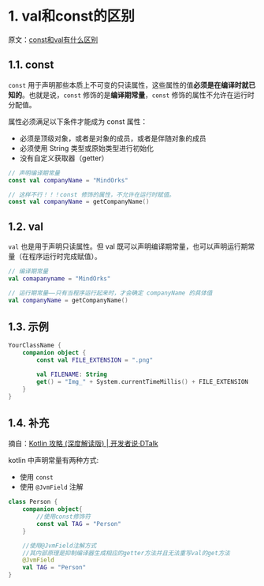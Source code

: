 # 1. val和const的区别

原文：[const和val有什么区别](https://20100117.cn/?p=358)

## 1.1. const

`const` 用于声明那些本质上不可变的只读属性，这些属性的值**必须是在编译时就已知的**。也就是说，`const` 修饰的是**编译期常量**，`const` 修饰的属性不允许在运行时分配值。

属性必须满足以下条件才能成为 const 属性：

* 必须是顶级对象，或者是对象的成员，或者是伴随对象的成员
* 必须使用 String 类型或原始类型进行初始化
* 没有自定义获取器（getter）

```kotlin
// 声明编译期常量
const val companyName = "MindOrks"

// 这样不行！！！const 修饰的属性，不允许在运行时赋值。
const val companyName = getCompanyName() 
```

## 1.2. val

`val` 也是用于声明只读属性。但 val 既可以声明编译期常量，也可以声明运行期常量（在程序运行时完成赋值）。

```kotlin
// 编译期常量
val comapanyname = "MindOrks"

// 运行期常量——只有当程序运行起来时，才会确定 companyName 的具体值
val companyName = getCompanyName()
```

## 1.3. 示例

```kotlin
YourClassName {
    companion object {
        const val FILE_EXTENSION = ".png"

        val FILENAME: String
        get() = "Img_" + System.currentTimeMillis() + FILE_EXTENSION
    }
}
```

## 1.4. 补充

摘自：[Kotlin 攻略 (深度解读版) | 开发者说·DTalk](https://mp.weixin.qq.com/s/lqWSA_tTFmgGsJcX11tlHw)

kotlin 中声明常量有两种方式:

* 使用 `const`
* 使用 `@JvmField` 注解

```kotlin
class Person {
    companion object{
        //使用const修饰符
        const val TAG = "Person"
    }

    //使用@JvmField注解方式
    //其内部原理是抑制编译器生成相应的getter方法并且无法重写val的get方法
    @JvmField
    val TAG = "Person"
}
```